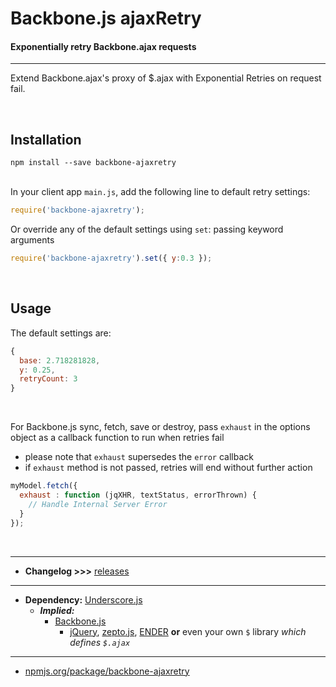 # Backbone.js ajaxRetry

#### Exponentially retry Backbone.ajax requests

---

Extend Backbone.ajax's proxy of $.ajax with Exponential Retries on request fail.

&nbsp;

## Installation

```
npm install --save backbone-ajaxretry
```

&nbsp;<br>In your client app `main.js`, add the following line to default retry settings:

```javascript
require('backbone-ajaxretry');
```

Or override any of the default settings using `set`: passing keyword arguments

```javascript
require('backbone-ajaxretry').set({ y:0.3 });
```

&nbsp;

## Usage
The default settings are:

```javascript
{
  base: 2.718281828,
  y: 0.25,
  retryCount: 3
}
```

&nbsp;

For Backbone.js sync, fetch, save or destroy, pass `exhaust` in the options object as a callback function to run when retries fail
  * please note that `exhaust` supersedes the `error` callback
  * if `exhaust` method is not passed, retries will end without further action

```javascript
myModel.fetch({
  exhaust : function (jqXHR, textStatus, errorThrown) {
    // Handle Internal Server Error
  }
});
```
&nbsp;

---

* **Changelog &gt;&gt;&gt;** [releases](https://github.com/gdibble/backbone-ajaxretry/releases)

---

* **Dependency:** [Underscore.js](http://underscorejs.org/)
  * ***Implied:***
    * [Backbone.js](http://backbonejs.org)
      * [jQuery](http://jquery.com), [zepto.js](http://zeptojs.com), [ENDER](http://ender.jit.su) **or** even your own `$` library *which defines `$.ajax`*

---

* [npmjs.org/package/backbone-ajaxretry](https://www.npmjs.org/package/backbone-ajaxretry)
